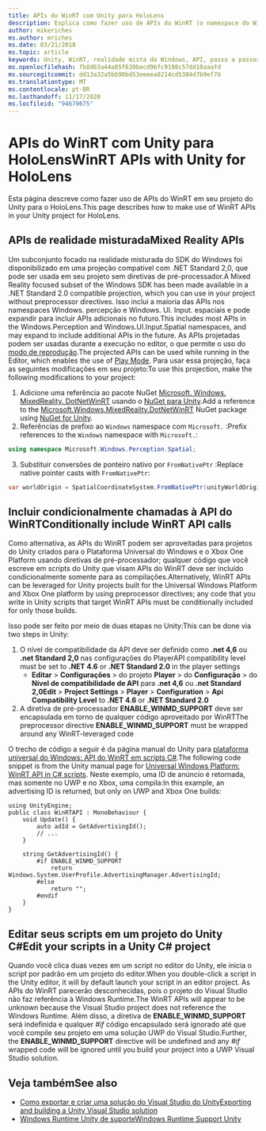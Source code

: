```yaml
---
title: APIs do WinRT com Unity para HoloLens
description: Explica como fazer uso de APIs do WinRT (o namespace do Windows) em seu projeto do Unity para o HoloLens.
author: mikeriches
ms.author: mriches
ms.date: 03/21/2018
ms.topic: article
keywords: Unity, WinRT, realidade mista do Windows, API, passo a passos, headset de realidade misturada, headset da realidade mista do Windows, headset da realidade virtual, APIs de realidade misturada
ms.openlocfilehash: fb8d63a44a05f639becd96fc9198c57dd10aaafd
ms.sourcegitcommit: dd13a32a5bb90bd53eeeea8214cd5384d7b9ef76
ms.translationtype: MT
ms.contentlocale: pt-BR
ms.lasthandoff: 11/17/2020
ms.locfileid: "94679675"
---
```

# <a name="winrt-apis-with-unity-for-hololens"></a><span data-ttu-id="91ef7-104">APIs do WinRT com Unity para HoloLens</span><span class="sxs-lookup"><span data-stu-id="91ef7-104">WinRT APIs with Unity for HoloLens</span></span>

<span data-ttu-id="91ef7-105">Esta página descreve como fazer uso de APIs do WinRT em seu projeto do Unity para o HoloLens.</span><span class="sxs-lookup"><span data-stu-id="91ef7-105">This page describes how to make use of WinRT APIs in your Unity project for HoloLens.</span></span>

## <a name="mixed-reality-apis"></a><span data-ttu-id="91ef7-106">APIs de realidade misturada</span><span class="sxs-lookup"><span data-stu-id="91ef7-106">Mixed Reality APIs</span></span>

<span data-ttu-id="91ef7-107">Um subconjunto focado na realidade misturada do SDK do Windows foi disponibilizado em uma projeção compatível com .NET Standard 2,0, que pode ser usada em seu projeto sem diretivas de pré-processador.</span><span class="sxs-lookup"><span data-stu-id="91ef7-107">A Mixed Reality focused subset of the Windows SDK has been made available in a .NET Standard 2.0 compatible projection, which you can use in your project without preprocessor directives.</span></span> <span data-ttu-id="91ef7-108">Isso inclui a maioria das APIs nos namespaces Windows. percepção e Windows. UI. Input. espaciais e pode expandir para incluir APIs adicionais no futuro.</span><span class="sxs-lookup"><span data-stu-id="91ef7-108">This includes most APIs in the Windows.Perception and Windows.UI.Input.Spatial namespaces, and may expand to include additional APIs in the future.</span></span> <span data-ttu-id="91ef7-109">As APIs projetadas podem ser usadas durante a execução no editor, o que permite o uso do [modo de reprodução](https://docs.microsoft.com//windows/mixed-reality/unity-play-mode).</span><span class="sxs-lookup"><span data-stu-id="91ef7-109">The projected APIs can be used while running in the Editor, which enables the use of [Play Mode](https://docs.microsoft.com//windows/mixed-reality/unity-play-mode).</span></span> <span data-ttu-id="91ef7-110">Para usar essa projeção, faça as seguintes modificações em seu projeto:</span><span class="sxs-lookup"><span data-stu-id="91ef7-110">To use this projection, make the following modifications to your project:</span></span>

1) <span data-ttu-id="91ef7-111">Adicione uma referência ao pacote NuGet [Microsoft. Windows. MixedReality. DotNetWinRT](https://www.nuget.org/packages/Microsoft.Windows.MixedReality.DotNetWinRT) usando o [NuGet para Unity](https://github.com/GlitchEnzo/NuGetForUnity).</span><span class="sxs-lookup"><span data-stu-id="91ef7-111">Add a reference to the [Microsoft.Windows.MixedReality.DotNetWinRT](https://www.nuget.org/packages/Microsoft.Windows.MixedReality.DotNetWinRT) NuGet package using [NuGet for Unity](https://github.com/GlitchEnzo/NuGetForUnity).</span></span>
2) <span data-ttu-id="91ef7-112">Referências de prefixo ao `Windows` namespace com `Microsoft.` :</span><span class="sxs-lookup"><span data-stu-id="91ef7-112">Prefix references to the `Windows` namespace with `Microsoft.`:</span></span>
```cs
using namespace Microsoft.Windows.Perception.Spatial;
```
3) <span data-ttu-id="91ef7-113">Substituir conversões de ponteiro nativo por `FromNativePtr` :</span><span class="sxs-lookup"><span data-stu-id="91ef7-113">Replace native pointer casts with `FromNativePtr`:</span></span>
```cs
var worldOrigin = SpatialCoordinateSystem.FromNativePtr(unityWorldOriginPtr);
```

## <a name="conditionally-include-winrt-api-calls"></a><span data-ttu-id="91ef7-114">Incluir condicionalmente chamadas à API do WinRT</span><span class="sxs-lookup"><span data-stu-id="91ef7-114">Conditionally include WinRT API calls</span></span>

<span data-ttu-id="91ef7-115">Como alternativa, as APIs do WinRT podem ser aproveitadas para projetos do Unity criados para o Plataforma Universal do Windows e o Xbox One Platform usando diretivas de pré-processador; qualquer código que você escreve em scripts do Unity que visam APIs do WinRT deve ser incluído condicionalmente somente para as compilações.</span><span class="sxs-lookup"><span data-stu-id="91ef7-115">Alternatively, WinRT APIs can be leveraged for Unity projects built for the Universal Windows Platform and Xbox One platform by using preprocessor directives; any code that you write in Unity scripts that target WinRT APIs must be conditionally included for only those builds.</span></span> 

<span data-ttu-id="91ef7-116">Isso pode ser feito por meio de duas etapas no Unity:</span><span class="sxs-lookup"><span data-stu-id="91ef7-116">This can be done via two steps in Unity:</span></span>
1) <span data-ttu-id="91ef7-117">O nível de compatibilidade da API deve ser definido como **.net 4,6** ou **.net Standard 2,0** nas configurações do Player</span><span class="sxs-lookup"><span data-stu-id="91ef7-117">API compatibility level must be set to **.NET 4.6** or **.NET Standard 2.0** in the player settings</span></span>
    - <span data-ttu-id="91ef7-118">**Editar**  >  **Configurações**  >  do projeto **Player**  >  do **Configuração**  >  do **Nível de compatibilidade de API** para **.net 4,6** ou **.net Standard 2,0**</span><span class="sxs-lookup"><span data-stu-id="91ef7-118">**Edit** > **Project Settings** > **Player** > **Configuration** > **Api Compatibility Level** to **.NET 4.6** or **.NET Standard 2.0**</span></span>
2) <span data-ttu-id="91ef7-119">A diretiva de pré-processador **ENABLE_WINMD_SUPPORT** deve ser encapsulada em torno de qualquer código aproveitado por WinRT</span><span class="sxs-lookup"><span data-stu-id="91ef7-119">The preprocessor directive **ENABLE_WINMD_SUPPORT** must be wrapped around any WinRT-leveraged code</span></span>

<span data-ttu-id="91ef7-120">O trecho de código a seguir é da página manual do Unity para [plataforma universal do Windows: API do WinRT em scripts C#](https://docs.unity3d.com/Manual/windowsstore-scripts.html).</span><span class="sxs-lookup"><span data-stu-id="91ef7-120">The following code snippet is from the Unity manual page for [Universal Windows Platform: WinRT API in C# scripts](https://docs.unity3d.com/Manual/windowsstore-scripts.html).</span></span> <span data-ttu-id="91ef7-121">Neste exemplo, uma ID de anúncio é retornada, mas somente no UWP e no Xbox, uma compila:</span><span class="sxs-lookup"><span data-stu-id="91ef7-121">In this example, an advertising ID is returned, but only on UWP and Xbox One builds:</span></span>

```
using UnityEngine;
public class WinRTAPI : MonoBehaviour {
    void Update() {
        auto adId = GetAdvertisingId();
        // ...
    }

    string GetAdvertisingId() {
        #if ENABLE_WINMD_SUPPORT
            return Windows.System.UserProfile.AdvertisingManager.AdvertisingId;
        #else
            return "";
        #endif
    }
}
```

## <a name="edit-your-scripts-in-a-unity-c-project"></a><span data-ttu-id="91ef7-122">Editar seus scripts em um projeto do Unity C#</span><span class="sxs-lookup"><span data-stu-id="91ef7-122">Edit your scripts in a Unity C# project</span></span>

<span data-ttu-id="91ef7-123">Quando você clica duas vezes em um script no editor do Unity, ele inicia o script por padrão em um projeto do editor.</span><span class="sxs-lookup"><span data-stu-id="91ef7-123">When you double-click a script in the Unity editor, it will by default launch your script in an editor project.</span></span> <span data-ttu-id="91ef7-124">As APIs do WinRT parecerão desconhecidas, pois o projeto do Visual Studio não faz referência à Windows Runtime.</span><span class="sxs-lookup"><span data-stu-id="91ef7-124">The WinRT APIs will appear to be unknown because the Visual Studio project does not reference the Windows Runtime.</span></span> <span data-ttu-id="91ef7-125">Além disso, a diretiva de **ENABLE_WINMD_SUPPORT** será indefinida e qualquer *#if* código encapsulado será ignorado até que você compile seu projeto em uma solução UWP do Visual Studio.</span><span class="sxs-lookup"><span data-stu-id="91ef7-125">Further, the **ENABLE_WINMD_SUPPORT** directive will be undefined and any *#if* wrapped code will be ignored until you build your project into a UWP Visual Studio solution.</span></span>

## <a name="see-also"></a><span data-ttu-id="91ef7-126">Veja também</span><span class="sxs-lookup"><span data-stu-id="91ef7-126">See also</span></span>
* [<span data-ttu-id="91ef7-127">Como exportar e criar uma solução do Visual Studio do Unity</span><span class="sxs-lookup"><span data-stu-id="91ef7-127">Exporting and building a Unity Visual Studio solution</span></span>](exporting-and-building-a-unity-visual-studio-solution.md)
* [<span data-ttu-id="91ef7-128">Windows Runtime Unity de suporte</span><span class="sxs-lookup"><span data-stu-id="91ef7-128">Windows Runtime Support Unity</span></span>](https://docs.unity3d.com/Manual/IL2CPP-WindowsRuntimeSupport.html)
